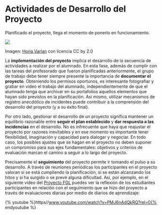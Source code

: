 
# Actividades de Desarrollo del Proyecto

Planificado el proyecto, llega el momento de ponerlo en funcionamiento.

![](https://github.com/catedu/abp/blob/master/img/flecha.jpg)

Imagen: [Horia Varlan](http://www.flickr.com/photos/10361931@N06/4519955517) con licencia CC by 2.0

La **implementación del proyecto** implica el desarrollo de la secuencia de actividades a realizar por el alumnado. En esta fase, además de cumplir con las tareas del profesorado que fueron planificadas anteriormente, el grupo de trabajo debe tener siempre presente la importancia de **documentar el proyecto**. Obteniendo los permisos oportunos, es interesante fotografiar y grabar en vídeo el trabajo del alumnado, independientemente de que el alumnado tenga que archivar en su portafolios aquellos elementos que hayan sido previstos en la planificación. Así mismo, utilizar mecanismos de registro anecdótico de incidentes puede contribuir a la comprensión del desarrollo del proyecto (y a su éxito final).

Por otro lado, gestionar el desarrollo de un proyecto significa mantener un equilibrio razonable entre **seguir el plan establecido** y **dar respuesta a las incidencias** en el desarrollo. No es infrecuente que haya que reajustar el proyecto por razones inevitables y en ese momento es importante tener flexibilidad, imaginación y capacidad para dialogar y negociar. En todo caso, los posibles ajustes que se hagan en el proyecto no deben suponer un compromiso para sus ejes fundamentales: objetivos y criterios de evaluación marcan el camino a seguir a lo largo del proyecto.

Precisamente el **seguimiento** del proyecto permite ir tomando el pulso a su desarrollo. A través de reuniones periódicas los participantes en el proyecto valoran si se está cumpliendo la planificación, si se están alcanzando los hitos y si ha surgido o se prevé alguna dificultad. Así, por ejemplo, en el siguiente vídeo del [Proyecto FGL](http://lorcaenlosmilagros.blogspot.com.es/) puedes ver la reflexión de los estudiantes participantes en relación con el seguimiento que se hizo del proyecto a través de evaluaciones diarias por medio de diarios de aprendizaje:



{% youtube %}https//www.youtube.com/watch?v=PMJ6nAdQkRQ?rel=0{% endyoutube %}